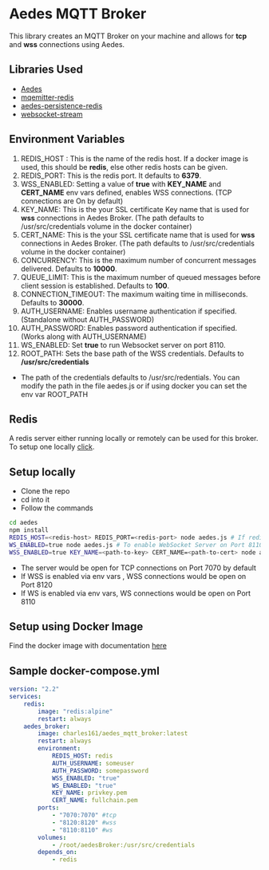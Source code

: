 # Aedes MQTT Broker

This library creates an MQTT Broker on your machine and allows for **tcp** and **wss** connections using Aedes.

## Libraries Used

-   [Aedes]
-   [mqemitter-redis]
-   [aedes-persistence-redis]
-   [websocket-stream]

## Environment Variables

1. REDIS_HOST : This is the name of the redis host. If a docker image is used, this should be **redis**, else other redis hosts can be given.
2. REDIS_PORT: This is the redis port. It defaults to **6379**.
3. WSS_ENABLED: Setting a value of **true** with **KEY_NAME** and **CERT_NAME** env vars defined, enables WSS connections. (TCP connections are On by default)
4. KEY_NAME: This is the your SSL certificate Key name that is used for **wss** connections in Aedes Broker. (The path defaults to /usr/src/credentials volume in the docker container)
5. CERT_NAME: This is the your SSL certificate name that is used for **wss** connections in Aedes Broker. (The path defaults to /usr/src/credentials volume in the docker container)
6. CONCURRENCY: This is the maximum number of concurrent messages delivered. Defaults to **10000**.
7. QUEUE_LIMIT: This is the maximum number of queued messages before client session is established. Defaults to **100**.
8. CONNECTION_TIMEOUT: The maximum waiting time in milliseconds. Defaults to **30000**.
9. AUTH_USERNAME: Enables username authentication if specified. (Standalone without AUTH_PASSWORD)
10. AUTH_PASSWORD: Enables password authentication if specified. (Works along with AUTH_USERNAME)
11. WS_ENABLED: Set **true** to run Websocket server on port 8110.
12. ROOT_PATH: Sets the base path of the WSS credentials. Defaults to **/usr/src/credentials**

-   The path of the credentials defaults to /usr/src/redentials. You can modify the path in the file aedes.js or if using docker you can set the env var ROOT_PATH

## Redis

A redis server either running locally or remotely can be used for this broker. To setup one locally [click].

## Setup locally

-   Clone the repo
-   cd into it
-   Follow the commands

```bash
cd aedes
npm install
REDIS_HOST=<redis-host> REDIS_PORT=<redis-port> node aedes.js # If redis is setup
WS_ENABLED=true node aedes.js # To enable WebSocket Server on Port 8110
WSS_ENABLED=true KEY_NAME=<path-to-key> CERT_NAME=<path-to-cert> node aedes.js # To enable WSS Server on Port 8120
```

-   The server would be open for TCP connections on Port 7070 by default
-   If WSS is enabled via env vars , WSS connections would be open on Port 8120
-   If WS is enabled via env vars, WS connections would be open on Port 8110

## Setup using Docker Image

Find the docker image with documentation [here]

## Sample docker-compose.yml

```yml
version: "2.2"
services:
    redis:
        image: "redis:alpine"
        restart: always
    aedes_broker:
        image: charles161/aedes_mqtt_broker:latest
        restart: always
        environment:
            REDIS_HOST: redis
            AUTH_USERNAME: someuser
            AUTH_PASSWORD: somepassword
            WSS_ENABLED: "true"
            WS_ENABLED: "true"
            KEY_NAME: privkey.pem
            CERT_NAME: fullchain.pem
        ports:
            - "7070:7070" #tcp
            - "8120:8120" #wss
            - "8110:8110" #ws
        volumes:
            - /root/aedesBroker:/usr/src/credentials
        depends_on:
            - redis
```

[mqemitter-redis]: https://www.npmjs.com/mqemitter-redis
[aedes-persistence-redis]: aedes-persistence-redis
[aedes]: https://github.com/moscajs/aedes
[websocket-stream]: https://www.npmjs.com/package/websocket-stream
[here]: https://hub.docker.com/r/charles161/aedes_mqtt_broker
[click]: https://redis.io/topics/quickstart.
